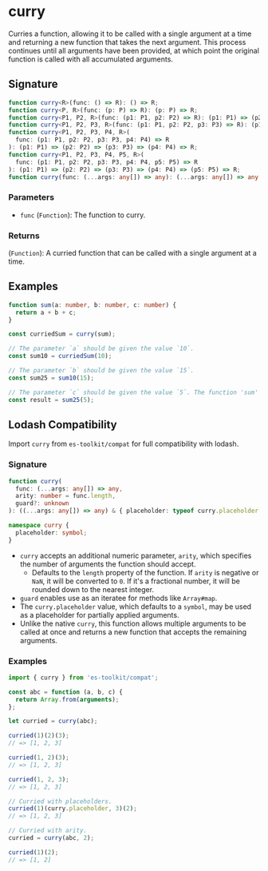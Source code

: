 # curry

Curries a function, allowing it to be called with a single argument at a time and returning a new function that takes the next argument.
This process continues until all arguments have been provided, at which point the original function is called with all accumulated arguments.

## Signature

```typescript
function curry<R>(func: () => R): () => R;
function curry<P, R>(func: (p: P) => R): (p: P) => R;
function curry<P1, P2, R>(func: (p1: P1, p2: P2) => R): (p1: P1) => (p2: P2) => R;
function curry<P1, P2, P3, R>(func: (p1: P1, p2: P2, p3: P3) => R): (p1: P1) => (p2: P2) => (p3: P3) => R;
function curry<P1, P2, P3, P4, R>(
  func: (p1: P1, p2: P2, p3: P3, p4: P4) => R
): (p1: P1) => (p2: P2) => (p3: P3) => (p4: P4) => R;
function curry<P1, P2, P3, P4, P5, R>(
  func: (p1: P1, p2: P2, p3: P3, p4: P4, p5: P5) => R
): (p1: P1) => (p2: P2) => (p3: P3) => (p4: P4) => (p5: P5) => R;
function curry(func: (...args: any[]) => any): (...args: any[]) => any;
```

### Parameters

- `func` (`Function`): The function to curry.

### Returns

(`Function`): A curried function that can be called with a single argument at a time.

## Examples

```typescript
function sum(a: number, b: number, c: number) {
  return a + b + c;
}

const curriedSum = curry(sum);

// The parameter `a` should be given the value `10`.
const sum10 = curriedSum(10);

// The parameter `b` should be given the value `15`.
const sum25 = sum10(15);

// The parameter `c` should be given the value `5`. The function 'sum' has received all its arguments and will now return a value.
const result = sum25(5);
```

## Lodash Compatibility

Import `curry` from `es-toolkit/compat` for full compatibility with lodash.

### Signature

```typescript
function curry(
  func: (...args: any[]) => any,
  arity: number = func.length,
  guard?: unknown
): ((...args: any[]) => any) & { placeholder: typeof curry.placeholder };

namespace curry {
  placeholder: symbol;
}
```

- `curry` accepts an additional numeric parameter, `arity`, which specifies the number of arguments the function should accept.
  - Defaults to the `length` property of the function. If `arity` is negative or `NaN`, it will be converted to `0`. If it's a fractional number, it will be rounded down to the nearest integer.
- `guard` enables use as an iteratee for methods like `Array#map`.
- The `curry.placeholder` value, which defaults to a `symbol`, may be used as a placeholder for partially applied arguments.
- Unlike the native `curry`, this function allows multiple arguments to be called at once and returns a new function that accepts the remaining arguments.

### Examples

```typescript
import { curry } from 'es-toolkit/compat';

const abc = function (a, b, c) {
  return Array.from(arguments);
};

let curried = curry(abc);

curried(1)(2)(3);
// => [1, 2, 3]

curried(1, 2)(3);
// => [1, 2, 3]

curried(1, 2, 3);
// => [1, 2, 3]

// Curried with placeholders.
curried(1)(curry.placeholder, 3)(2);
// => [1, 2, 3]

// Curried with arity.
curried = curry(abc, 2);

curried(1)(2);
// => [1, 2]
```
